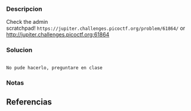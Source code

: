 
### Descripcion

Check the admin scratchpad! `https://jupiter.challenges.picoctf.org/problem/61864/` or http://jupiter.challenges.picoctf.org:61864

### Solucion

```

No pude hacerlo, preguntare en clase

```

### Notas



## Referencias